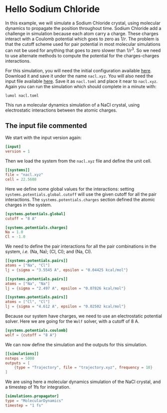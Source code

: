 # Hello Sodium Chloride

In this example, we will simulate a Sodium Chloride crystal, using molecular
dynamics to propagate the position throughout time. Sodium Chloride add a
challenge in simulation because each atom carry a charge. These charges interact
with a Coulomb potential which goes to zero as $1 / r$. The problem is that the
cutoff scheme used for pair potential in most molecular simulations can not be
used for anything that goes to zero slower than $1 / r^3$. So we need to use
alternate methods to compute the potential for the charges-charges interactions.

For this simulation, you will need the initial configuration available
[here][nacl.xyz]. Download it and save it under the name `nacl.xyz`. You will
also need the input file available [here][nacl.toml]. Save it as `nacl.toml` and
place it near to `nacl.xyz`. Again you can run the simulation which should
complete in a minute with:

```
lumol nacl.toml
```

This run a molecular dynamics simulation of a NaCl crystal, using electrostatic
interactions between the atomic charges.

[nacl.xyz]: data/nacl.xyz
[nacl.toml]: data/nacl.toml

## The input file commented

We start with the input version again:
```toml
[input]
version = 1
```

Then we load the system from the `nacl.xyz` file and define the unit cell.
```toml
[[systems]]
file = "nacl.xyz"
cell = 22.5608
```

Here we define some global values for the interactions: setting
`systems.potentials.global.cutoff` will use the given cutoff for all the pair
interactions. The `systems.potentials.charges` section defined the atomic
charges in the system.

```toml
[systems.potentials.global]
cutoff = "8 A"

[systems.potentials.charges]
Na = 1.0
Cl = -1.0
```

We need to define the pair interactions for all the pair combinations in the
system, *i.e.* (Na, Na); (Cl, Cl); and (Na, Cl).

```toml
[[systems.potentials.pairs]]
atoms = ["Na", "Cl"]
lj = {sigma = "3.5545 A", epsilon = "0.04425 kcal/mol"}

[[systems.potentials.pairs]]
atoms = ["Na", "Na"]
lj = {sigma = "2.497 A", epsilon = "0.07826 kcal/mol"}

[[systems.potentials.pairs]]
atoms = ["Cl", "Cl"]
lj = {sigma = "4.612 A", epsilon = "0.02502 kcal/mol"}
```

Because our system have charges, we need to use an electrostatic potential
solver. Here we are going for the `Wolf` solver, with a cutoff of 8 A.

```toml
[systems.potentials.coulomb]
wolf = {cutoff = "8 A"}
```

We can now define the simulation and the outputs for this simulation.

```toml
[[simulations]]
nsteps = 5000
outputs = [
    {type = "Trajectory", file = "trajectory.xyz", frequency = 10}
]
```

We are using here a molecular dynamics simulation of the NaCl crystal, and a
timestep of 1fs for integration.

```toml
[simulations.propagator]
type = "MolecularDynamics"
timestep = "1 fs"
```
